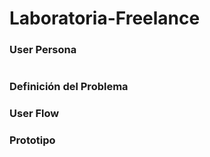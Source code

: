 # Laboratoria-Freelance
<h3>User Persona</h3>
<div><img src=""></div>
<h3>Definición del Problema</h3>
<h3>User Flow</h3>
<h3>Prototipo</h3>
